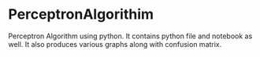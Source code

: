 # PerceptronAlgorithim
Perceptron Algorithm using python.
It contains python file and notebook as well.
It also produces various graphs along with confusion matrix.
